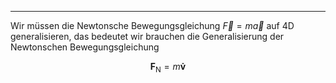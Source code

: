 ***

Wir müssen die Newtonsche Bewegungsgleichung $\vec{F}=m\vec{a}$ auf 4D generalisieren, das bedeutet wir brauchen die Generalisierung der Newtonschen Bewegungsgleichung

$$
\mathbf{F}_{\text{N}}=m \mathbf{\dot{v}}
$$


